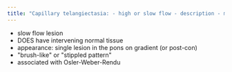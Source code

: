 ```yaml
---
title: "Capillary telangiectasia: - high or slow flow - description - most common appearance - buzzwords (2) - associated syndrome"
---
```

- slow flow lesion
- DOES have intervening normal tissue
- appearance: single lesion in the pons on gradient (or post-con)
- &quot;brush-like&quot; or &quot;stippled pattern&quot;
- associated with Osler-Weber-Rendu

